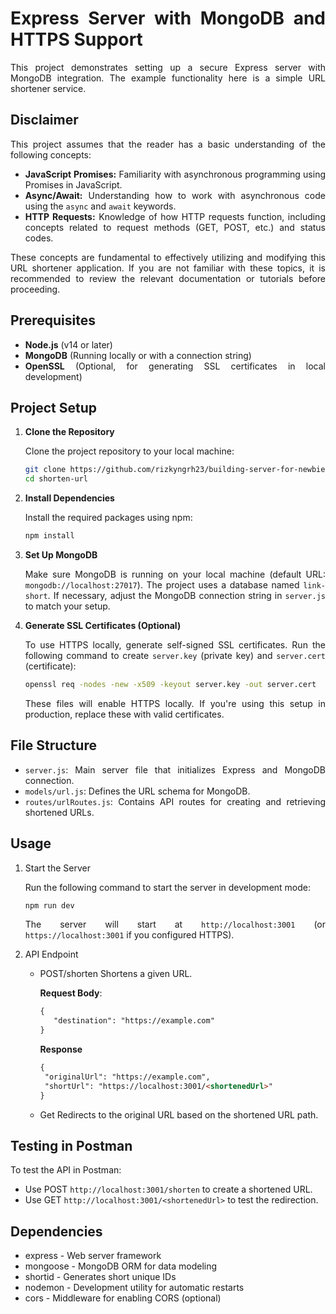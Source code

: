 <div style="text-align: justify;">

# Express Server with MongoDB and HTTPS Support

This project demonstrates setting up a secure Express server with MongoDB integration. The example functionality here is a simple URL shortener service.


## Disclaimer

This project assumes that the reader has a basic understanding of the following concepts:

- **JavaScript Promises:** Familiarity with asynchronous programming using Promises in JavaScript.
- **Async/Await:** Understanding how to work with asynchronous code using the `async` and `await` keywords.
- **HTTP Requests:** Knowledge of how HTTP requests function, including concepts related to request methods (GET, POST, etc.) and status codes.

These concepts are fundamental to effectively utilizing and modifying this URL shortener application. If you are not familiar with these topics, it is recommended to review the relevant documentation or tutorials before proceeding.


## Prerequisites

- **Node.js** (v14 or later)
- **MongoDB** (Running locally or with a connection string)
- **OpenSSL** (Optional, for generating SSL certificates in local development)

## Project Setup

1. **Clone the Repository**

   Clone the project repository to your local machine:

   ```bash
   git clone https://github.com/rizkyngrh23/building-server-for-newbie.git
   cd shorten-url

2. **Install Dependencies**

   Install the required packages using npm:

   ```bash
   npm install

3. **Set Up MongoDB**

   Make sure MongoDB is running on your local machine (default URL: ```mongodb://localhost:27017```). The project uses a database named ```link-short```. If necessary, adjust the MongoDB connection string in ```server.js``` to match your setup.

4. **Generate SSL Certificates (Optional)**

   To use HTTPS locally, generate self-signed SSL certificates. Run the following command to create ```server.key``` (private key) and ```server.cert``` (certificate):

    ```bash
    openssl req -nodes -new -x509 -keyout server.key -out server.cert
    ```
      These files will enable HTTPS locally. If you're using this setup in production, replace these with valid certificates.

## File Structure

  - ```server.js```: Main server file that initializes Express and MongoDB connection.
  - ```models/url.js```: Defines the URL schema for MongoDB.
  - ```routes/urlRoutes.js```: Contains API routes for creating and retrieving shortened URLs.

## Usage

1. Start the Server

   Run the following command to start the server in development mode:

   ```bash
   npm run dev
    ```

    The server will start at ```http://localhost:3001``` (or ```https://localhost:3001``` if you configured HTTPS).

2. API Endpoint

   - POST/shorten
     Shortens a given URL.

     **Request Body**:

     ```html
     {
        "destination": "https://example.com"
     }
     ```

     **Response**
     ```html
     {
      "originalUrl": "https://example.com",
      "shortUrl": "https://localhost:3001/<shortenedUrl>"
     }
     ```
   - Get
     Redirects to the original URL based on the shortened URL path.

## Testing in Postman

To test the API in Postman:

- Use POST ```http://localhost:3001/shorten``` to create a shortened URL.
- Use GET ```http://localhost:3001/<shortenedUrl>``` to test the redirection.

## Dependencies

- express - Web server framework
- mongoose - MongoDB ORM for data modeling
- shortid - Generates short unique IDs
- nodemon - Development utility for automatic restarts
- cors - Middleware for enabling CORS (optional)

</div>
